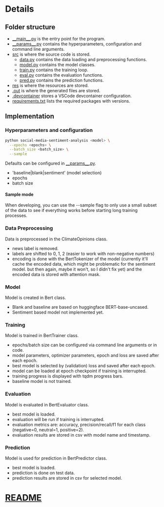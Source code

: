 # Details

## Folder structure
- [\_\_main\_\_.py](__main__.py) is the entry point for the program.
- [\_\_params\_\_.py](__params__.py) contains the hyperparameters, configuration and command line arguments.
- [src](src) is where the source code is stored.
  - [data.py](src/data.py) contains the data loading and preprocessing functions.
  - [model.py](src/model.py) contains the model classes.
  - [train.py](src/train.py) contains the training loop.
  - [eval.py](src/eval.py) contains the evaluation functions.
  - [pred.py](src/pred.py) contains the prediction functions.
- [res](res) is where the resources are stored.
- [.out](.out) is where the generated files are stored.
- [.devcontainer](.devcontainer) stores a VSCode devcontainer configuration.
- [requirements.txt](requirements.txt) lists the required packages with versions.


## Implementation
### Hyperparameters and configuration
```sh
python social-media-sentiment-analysis <model> \
  --epochs <epochs> \
  --batch_size <batch_size> \
  --sample
```

Defaults can be configured in [\_\_params\_\_.py](__params__.py).
- 'baseline|blank|sentiment' (model selection)
- epochs
- batch size

#### Sample mode

When developing, you can use the --sample flag to only use a small subset of the data to see if everything works before starting long training processes.

### Data Preprocessing
Data is preprocessed in the ClimateOpinions class.
- news label is removed.
- labels are shifted to 0, 1, 2 (easier to work with non-negative numbers)
- encoding is done with the BertTokenizer of the model (currently it'll cache the encoded data, which might be problematic for the sentiment model. but then again, maybe it won't, so I didn't fix yet) and the encoded data is stored with attention mask.

### Model
Model is created in Bert class.
- Blank and baseline are based on huggingface BERT-base-uncased.
- Sentiment based model not implemented yet.

### Training
Model is trained in BertTrainer class.
- epochs/batch size can be configured via command line arguments or in code.
- model parameters, optimizer parameters, epoch and loss are saved after each epoch.
- best model is selected by (validation) loss and saved after each epoch.
- model can be loaded at epoch checkpoint if training is interrupted.
- training progress is displayed with tqdm progress bars.
- baseline model is not trained.

### Evaluation
Model is evaluated in BertEvaluator class.
- best model is loaded.
- evaluation will be run if training is interrupted.
- evaluation metrics are: accuracy, precision/recall/f1 for each class (negative=0, neutral=1, positive=2).
- evaluation results are stored in csv with model name and timestamp.

### Prediction
Model is used for prediction in BertPredictor class.
- best model is loaded.
- prediction is done on test data.
- prediction results are stored in csv for selected model.

# [README](README.md)